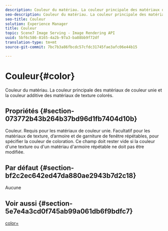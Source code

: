 ```yaml
---
description: Couleur du matériau. La couleur principale des matériaux de couleur unie et la couleur additive des matériaux de texture colorés.
seo-description: Couleur du matériau. La couleur principale des matériaux de couleur unie et la couleur additive des matériaux de texture colorés.
seo-title: Couleur
solution: Experience Manager
title: Couleur
topic: Scene7 Image Serving - Image Rendering API
uuid: 5bf6c586-8165-4a2b-97a3-ba88bb9f72df
translation-type: tm+mt
source-git-commit: 7bc7b3a86fbcdc57cfdc31745fae3afc06e44b15

---
```



# Couleur{#color}

Couleur du matériau. La couleur principale des matériaux de couleur unie et la couleur additive des matériaux de texture colorés.

## Propriétés {#section-073772b43b264b37bd96d1fb7404d10b}

Couleur. Requis pour les matériaux de couleur unie. Facultatif pour les matériaux de texture, d’armoire et de garniture de fenêtre répétables, pour spécifier la couleur de coloration. Ce champ doit rester vide si la couleur d&#39;une texture ou d&#39;un matériau d&#39;armoire répétable ne doit pas être modifiée.

## Par défaut {#section-bf2c2ec642ed47da880ae2943b7d2c18}

Aucune

## Voir aussi {#section-5e7e4a3cd0f745ab99a061db6f9bdfc7}

[color=](../../../../../ir-api/http-protocol/image-rendering-api-ref/c-ir-http-protocol-ref/c-ir-http-protocol-command-reference/r-ir-http-color.md#reference-ea3cba9edfe94dbab86d8f123a9ed0aa)
